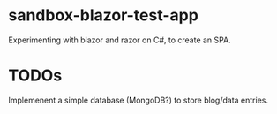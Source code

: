 # sandbox-blazor-test-app
Experimenting with blazor and razor on C#, to create an SPA.

# TODOs
Implemenent a simple database (MongoDB?) to store blog/data entries.
